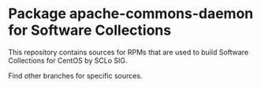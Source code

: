 # Package apache-commons-daemon for Software Collections

This repository contains sources for RPMs that are used
to build Software Collections for CentOS by SCLo SIG.

Find other branches for specific sources.
